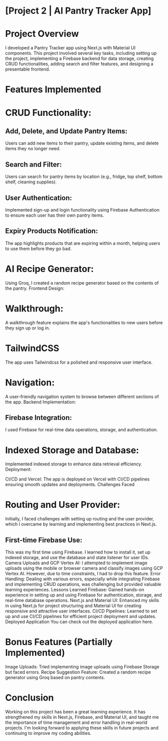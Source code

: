 # [Project 2 | AI Pantry Tracker App]
# Project Overview
I developed a Pantry Tracker app using Next.js with Material UI components. This project involved several key tasks, including setting up the project, implementing a Firebase backend for data storage, creating CRUD functionalities, adding search and filter features, and designing a presentable frontend.

# Features Implemented
# CRUD Functionality:

## Add, Delete, and Update Pantry Items:
Users can add new items to their pantry, update existing items, and delete items they no longer need.
## Search and Filter:
Users can search for pantry items by location (e.g., fridge, top shelf, bottom shelf, cleaning supplies).
## User Authentication: 
Implemented sign-up and login functionality using Firebase Authentication to ensure each user has their own pantry items.
## Expiry Products Notification: 
The app highlights products that are expiring within a month, helping users to use them before they go bad.
# AI Recipe Generator: 
Using Groq, I created a random recipe generator based on the contents of the pantry.
Frontend Design:

# Walkthrough:
A walkthrough feature explains the app's functionalities to new users before they sign up or log in.
# TailwindCSS 
The app uses Tailwindcss for a polished and responsive user interface.
# Navigation: 
A user-friendly navigation system to browse between different sections of the app.
Backend Implementation:

## Firebase Integration:
I used Firebase for real-time data operations, storage, and authentication.
# Indexed Storage and Database: 
Implemented indexed storage to enhance data retrieval efficiency.
Deployment:

CI/CD and Vercel: The app is deployed on Vercel with CI/CD pipelines ensuring smooth updates and deployments.
Challenges Faced
# Routing and User Provider:
Initially, I faced challenges with setting up routing and the user provider, which I overcame by learning and implementing best practices in Next.js.
## First-time Firebase Use: 
This was my first time using Firebase. I learned how to install it, set up indexed storage, and use the database and state listener for user IDs.
Camera Uploads and GCP Vertex AI: I attempted to implement image uploads using the mobile or browser camera and classify images using GCP Vertex AI. However, due to time constraints, I had to drop this feature.
Error Handling: Dealing with various errors, especially while integrating Firebase and implementing CRUD operations, was challenging but provided valuable learning experiences.
Lessons Learned
Firebase: Gained hands-on experience in setting up and using Firebase for authentication, storage, and real-time database operations.
Next.js and Material UI: Enhanced my skills in using Next.js for project structuring and Material UI for creating responsive and attractive user interfaces.
CI/CD Pipelines: Learned to set up and use CI/CD pipelines for efficient project deployment and updates.
Deployed Application
You can check out the deployed application here.

# Bonus Features (Partially Implemented)
Image Uploads: Tried implementing image uploads using Firebase Storage but faced errors.
Recipe Suggestion Feature: Created a random recipe generator using Groq based on pantry contents.
# Conclusion
Working on this project has been a great learning experience. It has strengthened my skills in Next.js, Firebase, and Material UI, and taught me the importance of time management and error handling in real-world projects. I'm looking forward to applying these skills in future projects and continuing to improve my coding abilities.

